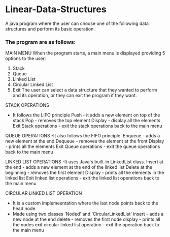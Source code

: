 # Linear-Data-Structures
A java program where the user can choose one of the following data structures and perform its basic operation.

### The program are as follows: 

MAIN MENU
When the program starts, a main menu is displayed providing 5 options to the user:
  1. Stack
  2. Queue
  3. Linked List
  4. Circular Linked List
  5. Exit
The user can select a data structure that they wanted to perform and its operation, or they can exit the program if they want.

STACK OPERATIONS
- It follows the LIFO principle
Push - it adds a new element on top of the stack
Pop - removes the top element
Display - display all the elements
Exit Stack operations - exit the stack operations back to the main menu

QUEUE OPERATIONS
-It also follows the FIFO principle.
Enqueue - adds a new element at the end 
Dequeue - removes the element at the front
Display - prints all the elements 
Exit Queue operations - exit the queue operations back to the main menu

LINKED LIST OPERATIONS 
-It uses Java's built-in LinkedList class.
Insert at the end - adds a new element at the end of the linked list
Delete at the beginning - removes the first element
Display - prints all the elements in the linked list 
Exit linked list operations - exit the linked list operations back to the main menu


CIRCULAR LINKED LIST OPERATION
- It is a custom implemeentation where the last node points back to the head node.
- Made using two classes 'Noded' and 'CircularLinkedList'
  insert - adds a new node at the end 
  delete - removes the first node
  display - prints all the nodes
  exit circular linked list operation - exit the operation back to the main menu

  

